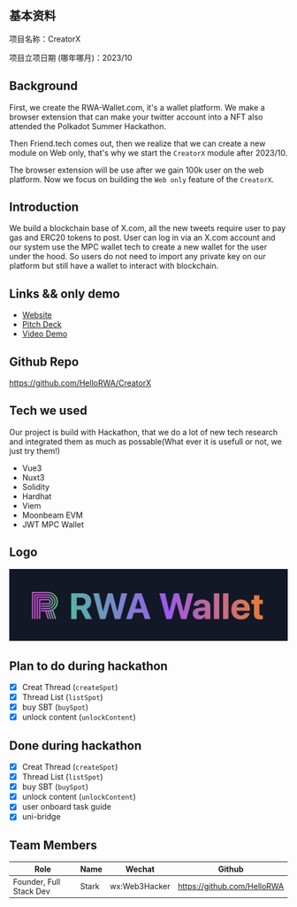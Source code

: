 ## 基本资料

项目名称：CreatorX

项目立项日期 (哪年哪月)：2023/10


## Background

First, we create the RWA-Wallet.com, it's a wallet platform.
We make a browser extension that can make your twitter account into a NFT also attended the Polkadot Summer Hackathon.

Then Friend.tech comes out, then we realize that we can create a new module on Web only, that's why we start the `CreatorX` module after 2023/10.

The browser extension will be use after we gain 100k user on the web platform.
Now we focus on building the `Web only` feature of the `CreatorX`.

## Introduction

We build a blockchain base of X.com, all the new tweets require user to pay gas and ERC20 tokens to post. User can log in via an X.com account and our system use the MPC wallet tech to create a new wallet for the user under the hood. So users do not need to import any private key on our platform but still have a wallet to interact with blockchain.

## Links && only demo

* [Website](https://RWA-Wallet.com)
* [Pitch Deck](https://pitch.com/public/425a912f-2b85-4ed2-9114-c78e53375fa2)
* [Video Demo](https://youtu.be/2z2bbhJd5hw)

## Github Repo

https://github.com/HelloRWA/CreatorX

## Tech we used

Our project is build with Hackathon, that we do a lot of new tech research and integrated them as much as possable(What ever it is usefull or not, we just try them!)

* Vue3
* Nuxt3
* Solidity
* Hardhat
* Viem
* Moonbeam EVM
* JWT MPC Wallet

## Logo

![Logo](./docs/logo.png)


## Plan to do during hackathon

* [x] Creat Thread (`createSpot`)
* [x] Thread List (`listSpot`)
* [x] buy SBT (`buySpot`)
* [x] unlock content (`unlockContent`)

## Done during hackathon

* [x] Creat Thread (`createSpot`)
* [x] Thread List (`listSpot`)
* [x] buy SBT (`buySpot`)
* [x] unlock content (`unlockContent`)
* [x] user onboard task guide
* [x] uni-bridge

## Team Members

| Role | Name | Wechat | Github |
| --- | --- | --- | --- |
| Founder, Full Stack Dev | Stark | wx:Web3Hacker | https://github.com/HelloRWA  |
